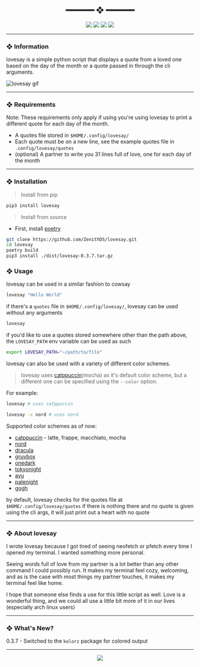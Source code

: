 <h2 align="center"> ━━━━━━  ❖  ━━━━━━ </h2>

<!-- BADGES -->
<div align="center">
   <p></p>
   
   <img src="https://img.shields.io/github/stars/dotzenith/lovesay?color=F8BD96&labelColor=302D41&style=for-the-badge">   

   <img src="https://img.shields.io/github/forks/dotzenith/lovesay?color=DDB6F2&labelColor=302D41&style=for-the-badge">   

   <img src="https://img.shields.io/github/repo-size/dotzenith/lovesay?color=ABE9B3&labelColor=302D41&style=for-the-badge">
   
   <img src="https://badges.pufler.dev/visits/dotzenith/lovesay?style=for-the-badge&color=96CDFB&logoColor=white&labelColor=302D41"/>
   <br>
</div>

<p/>

---

### ❖ Information 

  lovesay is a simple python script that displays a quote from a loved one based on the day of the month or a quote passed in through the cli arguments. 

  <img src="https://github.com/dotzenith/dotzenith/blob/main/assets/lovesay/lovesay.gif" alt="lovesay gif">

---

### ❖ Requirements

Note: These requirements only apply if using you're using lovesay to print a different quote for each day of the month.  

- A quotes file stored in `$HOME/.config/lovesay/`
- Each quote must be on a new line, see the example quotes file in `.config/lovesay/quotes`
- (optional) A partner to write you 31 lines full of love, one for each day of the month

---

### ❖ Installation

> Install from pip
```sh
pip3 install lovesay
```

> Install from source
- First, install [poetry](https://python-poetry.org/)
```sh
git clone https://github.com/ZenithDS/lovesay.git
cd lovesay
poetry build
pip3 install ./dist/lovesay-0.3.7.tar.gz
```

### ❖ Usage 

lovesay can be used in a similar fashion to cowsay

```sh
lovesay "Hello World"
```

if there's a `quotes` file in `$HOME/.config/lovesay/`, lovesay can be used without any arguments

```sh
lovesay
```

if you'd like to use a quotes stored somewhere other than the path above, the `LOVESAY_PATH` env variable can be used as such

```sh
export LOVESAY_PATH="~/path/to/file"
```

lovesay can also be used with a variety of different color schemes.

> lovesay uses [catppuccin](https://github.com/catppuccin)(mocha) as it's default color scheme, but a different one can be specified using the `--color` option. 

For example:
```sh
lovesay # uses catppuccin
```
  
```sh
lovesay -c nord # uses nord 
```

Supported color schemes as of now: 
- [catppuccin](https://github.com/catppuccin) - latte, frappe, macchiato, mocha
- [nord](https://github.com/arcticicestudio/nord)
- [dracula](https://github.com/dracula/dracula-theme)
- [gruvbox](https://github.com/morhetz/gruvbox)
- [onedark](https://github.com/joshdick/onedark.vim)
- [tokyonight](https://github.com/folke/tokyonight.nvim)
- [ayu](https://github.com/ayu-theme)
- [palenight](https://github.com/drewtempelmeyer/palenight.vim)
- [gogh](https://github.com/Mayccoll/Gogh)

by default, lovesay checks for the quotes file at `$HOME/.config/lovesay/quotes` if there is nothing there and no quote is given using the cli args, it will just print out a heart with no quote

---

### ❖ About lovesay

I wrote lovesay because I got tired of seeing neofetch or pfetch every time I opened my terminal. I wanted something more personal. 

Seeing words full of love from my partner is a lot better than any other command I could possibly run. It makes my terminal feel cozy, welcoming, and as is the case with most things my partner touches, it makes my terminal feel like home. 

I hope that someone else finds a use for this little script as well. Love is a wonderful thing, and we could all use a little bit more of it in our lives (especially arch linux users)

---

### ❖ What's New? 
0.3.7 - Switched to the `kolorz` package for colored output

---

<div align="center">

   <img src="https://img.shields.io/static/v1.svg?label=License&message=MIT&color=F5E0DC&labelColor=302D41&style=for-the-badge">

</div>
